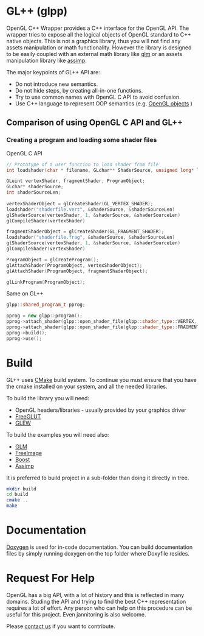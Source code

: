 GL++ (glpp)
===========

OpenGL C++ Wrapper provides a C++ interface for the OpenGL API. The wrapper tries to expose all the logical objects of OpenGL standard to C++ native objects. This is not a graphics library, thus you will not find any assets manipulation or math functionality. However the library is designed to be easily coupled with an external math library like [glm](http://glm.g-truc.net/) or an assets manipulation library like [assimp](http://assimp.sourceforge.net/).

The major keypoints of GL++ API are:
* Do not introduce new semantics.
* Do not hide steps, by creating all-in-one functions.
* Try to use common names with OpenGL C API to avoid confusion.
* Use C++ language to represent OOP semantics (e.g. [OpenGL objects](http://www.opengl.org/wiki/OpenGL_Object) )


Comparison of using OpenGL C API and GL++
-----------------------------------------

### Creating a program and loading some shader files

OpenGL C API
```C
// Prototype of a user function to load shader from file
int loadshader(char * filename, GLchar** ShaderSource, unsigned long* len);

GLuint vertexShader, fragmentShader, ProgramObject;
GLchar* shaderSource;
int shaderSourceLen;
    
vertexShaderObject = glCreateShader(GL_VERTEX_SHADER);
loadshader("shaderfile.vert", &shaderSource, &shaderSourceLen)
glShaderSource(vertexShader, 1, &shaderSource, &shaderSourceLen)
glCompileShader(vertexShader)

fragmentShaderObject = glCreateShader(GL_FRAGMENT_SHADER);
loadshader("shaderfile.frag", &shaderSource, &shaderSourceLen)
glShaderSource(vertexShader, 1, &shaderSource, &shaderSourceLen)
glCompileShader(vertexShader)

ProgramObject = glCreateProgram();
glAttachShader(ProgramObject, vertexShaderObject);
glAttachShader(ProgramObject, fragmentShaderObject);

glLinkProgram(ProgramObject);
```
Same on GL++

```cpp
glpp::shared_program_t pprog;

pprog = new glpp::program();
pprog->attach_shader(glpp::open_shader_file(glpp::shader_type::VERTEX, "shaderfile.vert"));
pprog->attach_shader(glpp::open_shader_file(glpp::shader_type::FRAGMENT, "shaderfile.frag"));
pprog->build();
pprog->use();
```

Build
=====

GL++ uses [CMake](http://www.cmake.org/) build system. To continue you must ensure that you have the cmake installed on your system, and all the needed libraries.

To build the library you will need:
* OpenGL headers/libraries - usually provided by your graphics driver
* [FreeGLUT](http://freeglut.sourceforge.net)
* [GLEW](http://glew.sourceforge.net/)

To build the examples you will need also:
* [GLM](http://glm.g-truc.net/)
* [FreeImage](http://freeimage.sourceforge.net/)
* [Boost](http://www.boost.org)
* [Assimp](http://assimp.sourceforge.net)

It is preferred to build project in a sub-folder than doing it directly in tree.

```bash
mkdir build
cd build
cmake ..
make
```

Documentation
=============

[Doxygen](http://www.stack.nl/~dimitri/doxygen) is used for in-code documentation. You can build documentation files by simply running doxygen on the top folder where Doxyfile resides.

Request For Help
================

OpenGL has a big API, with a lot of history and this is reflected in many domains. Studing the API and trying to find the best C++ representation requires a lot of effort. Any person who can help on this procedure can be useful for this project. Even jannitoring is also welcome.

Please [contact us](https://github.com/sque/glpp) if you want to contribute.

